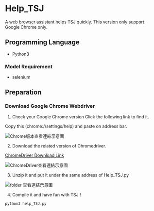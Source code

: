 # Help_TSJ
A web browser assistant helps TSJ quickly.
This version only support Google Chrome only.

## Programming Language
- Python3

### Model Requirement
- selenium

## Preparation
### Download Google Chrome Webdriver
1. Check your Google Chrome version 
Click the following link to find it.  
  
Copy this (chrome://settings/help) and paste on address bar.  
  
![Chrome版本查看連結示意圖](https://imgur.com/ysQwqIQ.png)  
  
2. Download the related version of Chromedriver.  
  
[ChromeDriver Download Link](https://chromedriver.chromium.org/downloads)  
  
![ChromeDriver查看連結示意圖](https://imgur.com/MXGlRXa.png)  
  
3. Unzip it and put it under the same address of Help_TSJ.py
  
![folder 查看連結示意圖](https://imgur.com/RpA1YMH.png)
  
4. Compile it and have fun with TSJ !  
```
python3 help_TSJ.py
```
